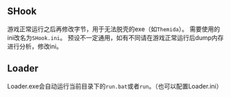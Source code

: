 ## SHook
游戏正常运行之后再修改字节，用于无法脱壳的exe（如`Themida`）。
需要使用的ini改名为`SHook.ini`。
预设不一定通用，如有不同请在游戏正常运行后dump内存进行分析，修改ini。

## Loader
Loader.exe会自动运行当前目录下的`run.bat`或者`run`。（也可以配置Loader.ini）